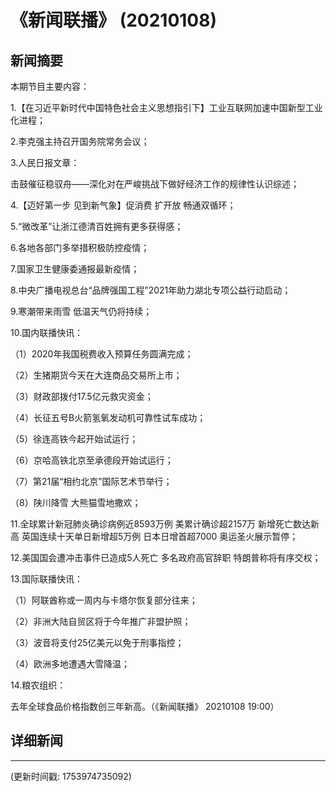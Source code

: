 # 《新闻联播》 (20210108)

## 新闻摘要

本期节目主要内容：


1.【在习近平新时代中国特色社会主义思想指引下】工业互联网加速中国新型工业化进程；


2.李克强主持召开国务院常务会议；


3.人民日报文章：

击鼓催征稳驭舟——深化对在严峻挑战下做好经济工作的规律性认识综述；


4.【迈好第一步 见到新气象】促消费 扩开放 畅通双循环；


5.“微改革”让浙江德清百姓拥有更多获得感；


6.各地各部门多举措积极防控疫情；


7.国家卫生健康委通报最新疫情；


8.中央广播电视总台“品牌强国工程”2021年助力湖北专项公益行动启动；


9.寒潮带来雨雪 低温天气仍将持续；


10.国内联播快讯：


（1）2020年我国税费收入预算任务圆满完成；


（2）生猪期货今天在大连商品交易所上市；


（3）财政部拨付17.5亿元救灾资金；


（4）长征五号B火箭氢氧发动机可靠性试车成功；


（5）徐连高铁今起开始试运行；


（6）京哈高铁北京至承德段开始试运行；


（7）第21届“相约北京”国际艺术节举行；


（8）陕川降雪 大熊猫雪地撒欢；


11.全球累计新冠肺炎确诊病例近8593万例 美累计确诊超2157万 新增死亡数达新高 英国连续十天单日新增超5万例 日本日增首超7000 奥运圣火展示暂停；


12.美国国会遭冲击事件已造成5人死亡 多名政府高官辞职 特朗普称将有序交权；


13.国际联播快讯：


（1）阿联酋称或一周内与卡塔尔恢复部分往来；


（2）非洲大陆自贸区将于今年推广非盟护照；


（3）波音将支付25亿美元以免于刑事指控；


（4）欧洲多地遭遇大雪降温；


14.粮农组织：

去年全球食品价格指数创三年新高。（《新闻联播》 20210108 19:00）

## 详细新闻

---

(更新时间戳: 1753974735092)

